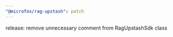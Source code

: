```yaml
---
"@microfox/rag-upstash": patch
---
```


release: remove unnecessary comment from RagUpstashSdk class
